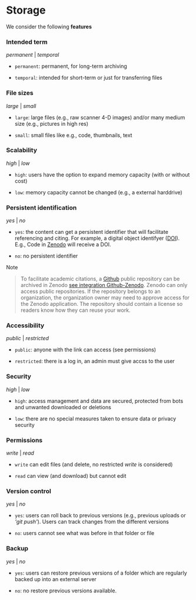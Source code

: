 # Storage

We consider the following **features** 



### Intended term 

_permanent_ | _temporal_  

- `permanent`: permanent, for long-term archiving    

- `temporal`: intended for short-term or just for transferring files



### File sizes

_large_ | _small_ 

- `large`: large files (e.g., raw scanner 4-D images) and/or many medium size (e.g., pictures in high res)

- `small`: small files like e.g., code, thumbnails, text



### Scalability 

_high_ | _low_ 

- `high`: users have the option to expand memory capacity (with or without cost)

- `low`: memory capacity cannot be changed (e.g., a external harddrive)



### Persistent identification

_yes_ | _no_ 

- `yes`: the content can get a persistent identifier that will facilitate referencing and citing. For example, a digital object identifyer ([DOI](https://www.doi.org/)). E.g., Code in [Zenodo](https://zenodo.org/) will receive a DOI.

- `no`: no persistent identifier  



>[!NOTE]

> To facilitate academic citations, a [Github](https://github.com/) public repository can be archived in Zenodo [see integration Github-Zenodo](https://docs.github.com/en/repositories/archiving-a-github-repository/referencing-and-citing-content). Zenodo can only access public repositories. If the repository belongs to an organization, the organization owner may need to approve access for the Zenodo application. The repository should contain a license so readers know how they can reuse your work.







### Accessibility

_public_ | _restricted_ 

- `public`: anyone with the link can access (see permissions)

- `restricted`: there is a log in, an admin must give accss to the user 



### Security

_high_ | _low_ 

- `high`: access management and data are secured, protected from bots and unwanted downloaded or deletions

- `low`: there are no special measures taken to ensure data or privacy security 



### Permissions

_write_ | _read_

- `write` can edit files (and delete, no restricted _write_ is considered)

-  `read` can view (and download) but cannot edit



### Version control

_yes_ | _no_ 

- `yes`:  users can roll back to previous versions (e.g., previous uploads or _'git push'_). Users can track changes from the different versions

- `no`: users cannot see what was before in that folder or file



### Backup

_yes_ | _no_ 

- `yes`:  users can restore previous versions of a folder which are regularly backed up into an external server

- `no`: no restore previous versions available. 

 

